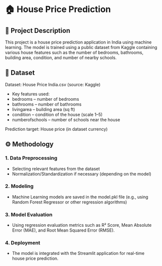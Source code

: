 # 🏠 House Price Prediction
## 📌 Project Description
This project is a house price prediction application in India using machine learning. The model is trained using a public dataset from Kaggle containing various house features such as the number of bedrooms, bathrooms, building area, condition, and number of nearby schools.

## 📂 Dataset
Dataset: House Price India.csv (source: Kaggle)
- Key features used:
- bedrooms – number of bedrooms
- bathrooms – number of bathrooms
- livingarea – building area (sq ft)
- condition – condition of the house (scale 1–5)
- numberofschools – number of schools near the house

Prediction target:
House price (in dataset currency)

## ⚙️ Methodology
### 1. Data Preprocessing
- Selecting relevant features from the dataset
- Normalization/Standardization if necessary (depending on the model)
### 2. Modeling
- Machine Learning models are saved in the model.pkl file (e.g., using Random Forest Regressor or other regression algorithms)
### 3. Model Evaluation
- Using regression evaluation metrics such as R² Score, Mean Absolute Error (MAE), and Root Mean Squared Error (RMSE).
### 4. Deployment
- The model is integrated with the Streamlit application for real-time house price prediction.
